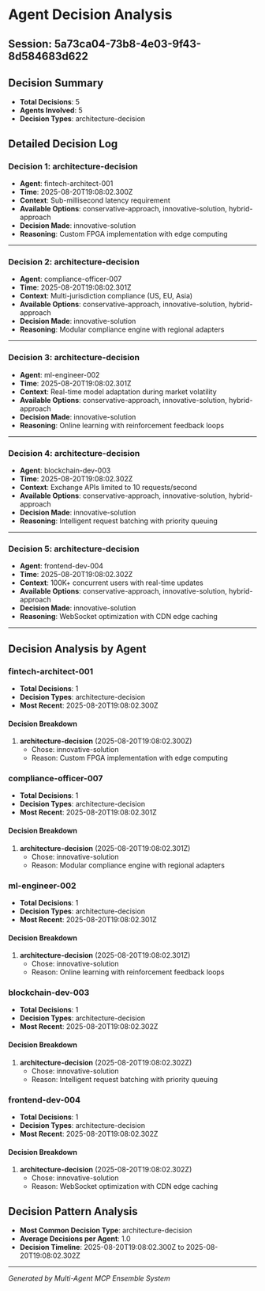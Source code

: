 # Agent Decision Analysis

## Session: 5a73ca04-73b8-4e03-9f43-8d584683d622

## Decision Summary
- **Total Decisions**: 5
- **Agents Involved**: 5
- **Decision Types**: architecture-decision

## Detailed Decision Log


### Decision 1: architecture-decision
- **Agent**: fintech-architect-001
- **Time**: 2025-08-20T19:08:02.300Z
- **Context**: Sub-millisecond latency requirement
- **Available Options**: conservative-approach, innovative-solution, hybrid-approach
- **Decision Made**: innovative-solution
- **Reasoning**: Custom FPGA implementation with edge computing


---

### Decision 2: architecture-decision
- **Agent**: compliance-officer-007
- **Time**: 2025-08-20T19:08:02.301Z
- **Context**: Multi-jurisdiction compliance (US, EU, Asia)
- **Available Options**: conservative-approach, innovative-solution, hybrid-approach
- **Decision Made**: innovative-solution
- **Reasoning**: Modular compliance engine with regional adapters


---

### Decision 3: architecture-decision
- **Agent**: ml-engineer-002
- **Time**: 2025-08-20T19:08:02.301Z
- **Context**: Real-time model adaptation during market volatility
- **Available Options**: conservative-approach, innovative-solution, hybrid-approach
- **Decision Made**: innovative-solution
- **Reasoning**: Online learning with reinforcement feedback loops


---

### Decision 4: architecture-decision
- **Agent**: blockchain-dev-003
- **Time**: 2025-08-20T19:08:02.302Z
- **Context**: Exchange APIs limited to 10 requests/second
- **Available Options**: conservative-approach, innovative-solution, hybrid-approach
- **Decision Made**: innovative-solution
- **Reasoning**: Intelligent request batching with priority queuing


---

### Decision 5: architecture-decision
- **Agent**: frontend-dev-004
- **Time**: 2025-08-20T19:08:02.302Z
- **Context**: 100K+ concurrent users with real-time updates
- **Available Options**: conservative-approach, innovative-solution, hybrid-approach
- **Decision Made**: innovative-solution
- **Reasoning**: WebSocket optimization with CDN edge caching


---


## Decision Analysis by Agent


### fintech-architect-001
- **Total Decisions**: 1
- **Decision Types**: architecture-decision
- **Most Recent**: 2025-08-20T19:08:02.300Z

#### Decision Breakdown

1. **architecture-decision** (2025-08-20T19:08:02.300Z)
   - Chose: innovative-solution
   - Reason: Custom FPGA implementation with edge computing


### compliance-officer-007
- **Total Decisions**: 1
- **Decision Types**: architecture-decision
- **Most Recent**: 2025-08-20T19:08:02.301Z

#### Decision Breakdown

1. **architecture-decision** (2025-08-20T19:08:02.301Z)
   - Chose: innovative-solution
   - Reason: Modular compliance engine with regional adapters


### ml-engineer-002
- **Total Decisions**: 1
- **Decision Types**: architecture-decision
- **Most Recent**: 2025-08-20T19:08:02.301Z

#### Decision Breakdown

1. **architecture-decision** (2025-08-20T19:08:02.301Z)
   - Chose: innovative-solution
   - Reason: Online learning with reinforcement feedback loops


### blockchain-dev-003
- **Total Decisions**: 1
- **Decision Types**: architecture-decision
- **Most Recent**: 2025-08-20T19:08:02.302Z

#### Decision Breakdown

1. **architecture-decision** (2025-08-20T19:08:02.302Z)
   - Chose: innovative-solution
   - Reason: Intelligent request batching with priority queuing


### frontend-dev-004
- **Total Decisions**: 1
- **Decision Types**: architecture-decision
- **Most Recent**: 2025-08-20T19:08:02.302Z

#### Decision Breakdown

1. **architecture-decision** (2025-08-20T19:08:02.302Z)
   - Chose: innovative-solution
   - Reason: WebSocket optimization with CDN edge caching



## Decision Pattern Analysis
- **Most Common Decision Type**: architecture-decision
- **Average Decisions per Agent**: 1.0
- **Decision Timeline**: 2025-08-20T19:08:02.300Z to 2025-08-20T19:08:02.302Z

---
*Generated by Multi-Agent MCP Ensemble System*
